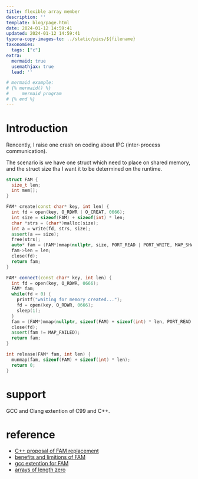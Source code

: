 ```yaml
---
title: flexible array member
description: ''
template: blog/page.html
date: 2024-01-12 14:59:41
updated: 2024-01-12 14:59:41
typora-copy-images-to: ../static/pics/${filename}
taxonomies:
  tags: ["c"]
extra:
  mermaid: true
  usemathjax: true
  lead: ''

# mermaid example: 
# {% mermaid() %}
#     mermaid program
# {% end %}
---
```


# Introduction
Rencently, I raise one crash on coding about IPC (inter-process communication).

The scenario is we have one struct which need to place on shared memory, and the struct size tha I want it to be determined on the runtime. 

```cpp
struct FAM {
  size_t len;
  int mem[];
}

FAM* create(const char* key, int len) {
  int fd = open(key, O_RDWR | O_CREAT, 0666);
  int size = sizeof(FAM) + sizeof(int) * len;
  char *strs = (char*)malloc(size);
  int a = write(fd, strs, size);
  assert(a == size);
  free(strs);
  auto* fam = (FAM*)mmap(nullptr, size, PORT_READ | PORT_WRITE, MAP_SHARED, fd, 0);
  fam->len = len;
  close(fd);
  return fam;
}

FAM* connect(const char* key, int len) {
  int fd = open(key, O_RDWR, 0666);
  FAM* fam;
  while(fd < 0) {
    printf("waiting for memory created...");
    fd = open(key, O_RDWR, 0666);
    sleep(1);
  }
  fam = (FAM*)mmap(nullptr, sizeof(FAM) + sizeof(int) * len, PORT_READ | PORT_WRITE, MAP_SHARED, fd, 0);
  close(fd);
  assert(fam != MAP_FAILED);
  return fam;
}

int release(FAM* fam, int len) {
  munmap(fam, sizeof(FAM) + sizeof(int) * len);
  return 0;
}

```

# support
GCC and Clang extention of C99 and C++.

# reference
- [C++ proposal of FAM replacement](https://www.open-std.org/jtc1/sc22/wg21/docs/papers/2018/p1039r0.html)
- [benefits and limitions of FAM](https://developers.redhat.com/articles/2022/09/29/benefits-limitations-flexible-array-members#limitations_of_sized_arrays)
- [gcc extention for FAM](https://stackoverflow.com/a/67894135/6885532)
- [arrays of length zero](https://gcc.gnu.org/onlinedocs/gcc/Zero-Length.html#Zero-Length)

